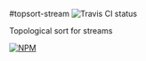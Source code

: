 #topsort-stream ![Travis CI status](https://api.travis-ci.org/PeterHancock/topsort-stream.png)


Topological sort for streams

[![NPM](https://nodei.co/npm/topsort-stream.png)](https://nodei.co/npm/topsort-stream/)
